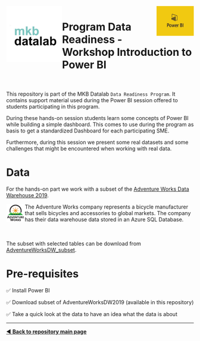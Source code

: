 <img align="left" width="150" height="150" src="https://github.com/MKB-Datalab/workshop-data-readiness-power-bi/blob/master/images/SCjRGgjT_400x400.jpg">
<img align="right" width="100" height="80" src="https://github.com/MKB-Datalab/workshop-data-readiness-power-bi/blob/master/images/index.jpg">

# Program Data Readiness - Workshop Introduction to Power BI

<br/><br/>
This repository is part of the MKB Datalab  `Data Readiness Program`.  It contains support material used during the Power BI session offered to 
students participating in this program.

During these hands-on session students learn some concepts of Power BI while building a simple dashboard. This comes to use during the program as 
basis to get a standardized Dashboard for each participating SME.

Furthermore, during this session we present some real datasets and some challenges that might be encountered when working with real data.

# Data

For the hands-on part we work with a subset of the 
[Adventure Works Data Warehouse 2019]( https://github.com/microsoft/sql-server-samples/releases/download/adventureworks/AdventureWorksDW2019.bak).

<img align="left" width="50" height="50" src="https://github.com/MKB-Datalab/workshop-data-readiness-power-bi/blob/master/images/adventure-works-logo-150x150.png"> 
The Adventure Works company represents a bicycle manufacturer that sells bicycles and accessories to global markets. The company has their data warehouse data 
stored in an Azure SQL Database. 

<br/><br/>
The subset with selected tables can be download from [AdventureWorksDW_subset](https://github.com/MKB-Datalab/workshop-data-readiness-power-bi/tree/master/AdventureWorksDW_subset).


# Pre-requisites

:white_check_mark: Install Power BI

:white_check_mark: Download subset of AdventureWorksDW2019 (available in this repository)

:white_check_mark: Take a quick look at the data to have an idea what the data is about



-------------------------------------
[:arrow_backward: **Back to repository main page**](https://github.com/dpbac/test_mkb_knowledge_repo)